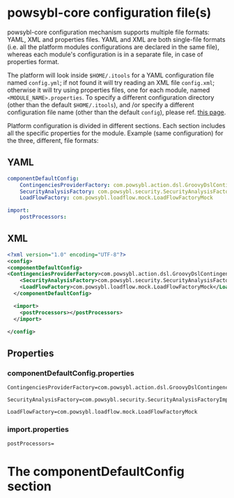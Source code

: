 ﻿# powsybl-core configuration file(s)

powsybl-core configuration mechanism supports multiple file formats: YAML, XML and properties files.
YAML and XML are both single-file formats (i.e. all the platform modules configurations are declared in the same file), 
whereas each module's configuration is in a separate file, in case of properties format.

The platform will look inside `$HOME/.itools` for a YAML configuration file named `config.yml`; if not found it will try reading an XML file `config.xml`; otherwise it will try using properties files, one for each module, named `<MODULE_NAME>.properties`.
To specify a different configuration directory (other than the default `$HOME/.itools`), and /or  specify a different configuration file name (other than the default `config`),
please ref. [this page](README.md).

Platform configuration is divided in different sections. Each section includes all the specific properties for the module. 
Example (same configuration) for the three, different, file formats:

## YAML
```yaml
componentDefaultConfig:
    ContingenciesProviderFactory: com.powsybl.action.dsl.GroovyDslContingenciesProviderFactory
    SecurityAnalysisFactory: com.powsybl.security.SecurityAnalysisFactoryImpl
    LoadFlowFactory: com.powsybl.loadflow.mock.LoadFlowFactoryMock

import:
    postProcessors:
```

## XML
```xml
<?xml version="1.0" encoding="UTF-8"?>
<config>
<componentDefaultConfig>
<ContingenciesProviderFactory>com.powsybl.action.dsl.GroovyDslContingenciesProviderFactory</ContingenciesProviderFactory>
    <SecurityAnalysisFactory>com.powsybl.security.SecurityAnalysisFactoryImpl</SecurityAnalysisFactory>
    <LoadFlowFactory>com.powsybl.loadflow.mock.LoadFlowFactoryMock</LoadFlowFactory>
  </componentDefaultConfig>

  <import>
    <postProcessors></postProcessors>
  </import>

</config>
```

## Properties

### componentDefaultConfig.properties 
```
ContingenciesProviderFactory=com.powsybl.action.dsl.GroovyDslContingenciesProviderFactory

SecurityAnalysisFactory=com.powsybl.security.SecurityAnalysisFactoryImpl

LoadFlowFactory=com.powsybl.loadflow.mock.LoadFlowFactoryMock
```

### import.properties
```
postProcessors=
```


# The componentDefaultConfig section




